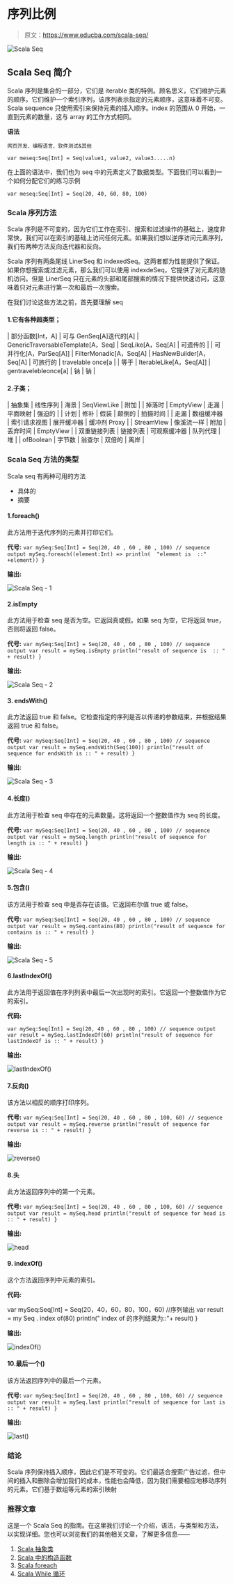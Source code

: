 # 序列比例

> 原文：<https://www.educba.com/scala-seq/>

![Scala Seq](img/fa713341ba62cc28ba4ce0cd3b411ff8.png)



## Scala Seq 简介

Scala 序列是集合的一部分，它们是 iterable 类的特例。顾名思义，它们维护元素的顺序。它们维护一个索引序列，该序列表示指定的元素顺序，这意味着不可变。Scala sequence 只使用索引来保持元素的插入顺序。index 的范围从 0 开始，一直到元素的数量，这与 array 的工作方式相同。

**语法**

<small>网页开发、编程语言、软件测试&其他</small>

`var meseq:Seq[Int] = Seq(value1, value2, value3.....n)`

在上面的语法中，我们也为 seq 中的元素定义了数据类型。下面我们可以看到一个如何分配它们的练习示例

`var meseq:Seq[Int] = Seq(20, 40, 60, 80, 100)`

### Scala 序列方法

Scala 序列是不可变的，因为它们工作在索引、搜索和过滤操作的基础上，速度非常快，我们可以在索引的基础上访问任何元素。如果我们想以逆序访问元素序列，我们有两种方法反向迭代器和反向。

Scala 序列有两条尾线 LinerSeq 和 indexedSeq。这两者都为性能提供了保证。如果你想搜索或过滤元素，那么我们可以使用 indexdeSeq，它提供了对元素的随机访问。但是 LinerSeq 只在元素的头部和尾部搜索的情况下提供快速访问，这意味着只对元素进行第一次和最后一次搜索。

在我们讨论这些方法之前，首先要理解 seq

#### 1.它有各种超类型；

| 部分函数[Int，A] | 可与 GenSeq[A]迭代的[A] | GenericTraversableTemplate[A，Seq] | SeqLike[A，Seq[A] | 可遗传的 |
| 可并行化[A，ParSeq[A]] | FilterMonadic[A，Seq[A] | HasNewBuilder[A，Seq[A] | 可旅行的 | travelable once[a |
| 等于 | IterableLike[A，Seq[A]] | gentravelebleonce[a] | 钠 | 钠 |

#### 2.子类；

| 抽象集 | 线性序列 | 海景 | SeqViewLike | 附加 |
| 掉落时 | EmptyView | 走漏 | 平面映射 | 强迫的 |
| 计划 | 修补 | 假装 | 颠倒的 | 拍摄时间 |
| 走漏 | 数组缓冲器 | 索引请求视图 | 展开缓冲器 | 缓冲剂 Proxy |
| StreamView | 像溪流一样 | 附加 | 丢弃时间 | EmptyView |
| 双重链接列表 | 链接列表 | 可观察缓冲器 | 队列代理 | 堆 |
| ofBoolean | 字节数 | 翁查尔 | 双倍的 | 离岸 |

### Scala Seq 方法的类型

Scala seq 有两种可用的方法

*   具体的
*   摘要

#### 1.foreach()

此方法用于迭代序列的元素并打印它们。

**代号:** `var mySeq:Seq[Int] = Seq(20, 40 , 60 , 80 , 100)
// sequence output
mySeq.foreach((element:Int) => println(  "element is  ::" +element))
}`

**输出:**

![Scala Seq - 1](img/4f2201c0463de3e2787d236685ecb49c.png)



#### 2.isEmpty

此方法用于检查 seq 是否为空。它返回真或假。如果 seq 为空，它将返回 true，否则将返回 false。

**代号:** `var mySeq:Seq[Int] = Seq(20, 40 , 60 , 80 , 100)
// sequence output
var result = mySeq.isEmpty
println("result of sequence is  :: " + result)
}`

**输出:**

![Scala Seq - 2](img/4030efbed933023e69455b74f500f484.png)



#### 3\. endsWith()

此方法返回 true 和 false。它检查指定的序列是否以传递的参数结束，并根据结果返回 true 和 false。

**代号:** `var mySeq:Seq[Int] = Seq(20, 40 , 60 , 80 , 100)
// sequence output
var result = mySeq.endsWith(Seq(100))
println("result of sequence for endsWith is :: " + result)
}`

**输出:**

![Scala Seq - 3](img/12997eed0cbc94ef8b2d6a07360394be.png)



#### 4.长度()

此方法用于检查 seq 中存在的元素数量。这将返回一个整数值作为 seq 的长度。

**代号:** `var mySeq:Seq[Int] = Seq(20, 40 , 60 , 80 , 100)
// sequence output
var result = mySeq.length
println("result of sequence for length is :: " + result)
}`

**输出:**

![Scala Seq - 4](img/daeeb6521cdf6d6e76403249d0c708a8.png)



#### 5.包含()

该方法用于检查 seq 中是否存在该值。它返回布尔值 true 或 false。

**代号:**
`var mySeq:Seq[Int] = Seq(20, 40 , 60 , 80 , 100)
// sequence output
var result = mySeq.contains(80)
println("result of sequence for contains is :: " + result)
}`

**输出:**

![Scala Seq - 5](img/da3dee6e80bb8b41fbb2bf3eb61bd2ad.png)



#### 6.lastIndexOf()

此方法用于返回值在序列列表中最后一次出现时的索引。它返回一个整数值作为它的索引。

**代码:**

`var mySeq:Seq[Int] = Seq(20, 40 , 60 , 80 , 100)
// sequence output
var result = mySeq.lastIndexOf(60)
println("result of sequence for lastIndexOf is :: " + result)
}`

**输出:**

![lastIndexOf()](img/9cb9afd765cb4954edf2a23d33dae63a.png)



#### 7.反向()

该方法以相反的顺序打印序列。

**代号:** `var mySeq:Seq[Int] = Seq(20, 40 , 60 , 80 , 100, 60)
// sequence output
var result = mySeq.reverse
println("result of sequence for reverse is :: " + result)
}`

**输出:**

![reverse()](img/026d7726dc22c5ab3a2c5d9649faf03a.png)



#### 8.头

此方法返回序列中的第一个元素。

**代号:**
 `var mySeq:Seq[Int] = Seq(20, 40 , 60 , 80 , 100, 60)
// sequence output
var result = mySeq.head
println("result of sequence for head is :: " + result)
}`

**输出:**

![head](img/e342c3d8240dfeb308bc76badaeba314.png)



#### 9\. indexOf()

这个方法返回序列中元素的索引。

**代码:**

var mySeq:Seq[Int] = Seq(20，40，60，80，100，60)
//序列输出
var result = my Seq . index of(80)
println(" index of 的序列结果为::"+ result)
}

**输出:**

![indexOf()](img/29454d22393c9322b29008b8210ee04e.png)



#### 10.最后一个()

该方法返回序列中的最后一个元素。

**代号:**
`var mySeq:Seq[Int] = Seq(20, 40 , 60 , 80 , 100, 60)
// sequence output
var result = mySeq.last
println("result of sequence for last is :: " + result)
}`

**输出:**

![last()](img/a3b4cbc517111c9c10523f7021cdb3e1.png)



### 结论

Scala 序列保持插入顺序，因此它们是不可变的。它们最适合搜索广告过滤，但中间的插入和删除会增加我们的成本，性能也会降低，因为我们需要相应地移动序列的元素。它们基于数组等元素的索引映射

### 推荐文章

这是一个 Scala Seq 的指南。在这里我们讨论一个介绍，语法，与类型和方法，以实现详细。您也可以浏览我们的其他相关文章，了解更多信息——

1.  [Scala 抽象类](https://www.educba.com/scala-abstract-class/)
2.  [Scala 中的构造函数](https://www.educba.com/constructors-in-scala/)
3.  [Scala foreach](https://www.educba.com/scala-foreach/)
4.  [Scala While 循环](https://www.educba.com/scala-while-loops/)






